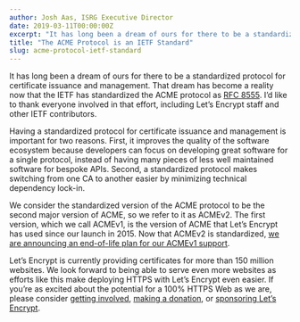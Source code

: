```yaml
---
author: Josh Aas, ISRG Executive Director
date: 2019-03-11T00:00:00Z
excerpt: "It has long been a dream of ours for there to be a standardized protocol for certificate issuance and management. That dream has become a reality now that the IETF has standardized the ACME protocol as RFC 8555."
title: "The ACME Protocol is an IETF Standard"
slug: acme-protocol-ietf-standard
---
```


It has long been a dream of ours for there to be a standardized protocol for certificate issuance and management. That dream has become a reality now that the IETF has standardized the ACME protocol as [RFC 8555](https://tools.ietf.org/html/rfc8555). I’d like to thank everyone involved in that effort, including Let’s Encrypt staff and other IETF contributors.

Having a standardized protocol for certificate issuance and management is important for two reasons. First, it improves the quality of the software ecosystem because developers can focus on developing great software for a single protocol, instead of having many pieces of less well maintained software for bespoke APIs. Second, a standardized protocol makes switching from one CA to another easier by minimizing technical dependency lock-in.

We consider the standardized version of the ACME protocol to be the second major version of ACME, so we refer to it as ACMEv2. The first version, which we call ACMEv1, is the version of ACME that Let’s Encrypt has used since our launch in 2015. Now that ACMEv2 is standardized, [we are announcing an end-of-life plan for our ACMEv1 support](https://community.letsencrypt.org/t/end-of-life-plan-for-acmev1/88430).

Let’s Encrypt is currently providing certificates for more than 150 million websites. We look forward to being able to serve even more websites as efforts like this make deploying HTTPS with Let’s Encrypt even easier. If you’re as excited about the potential for a 100% HTTPS Web as we are, please consider [getting involved](/getinvolved/), [making a donation](/donate/), or [sponsoring Let’s Encrypt](/become-a-sponsor/).
